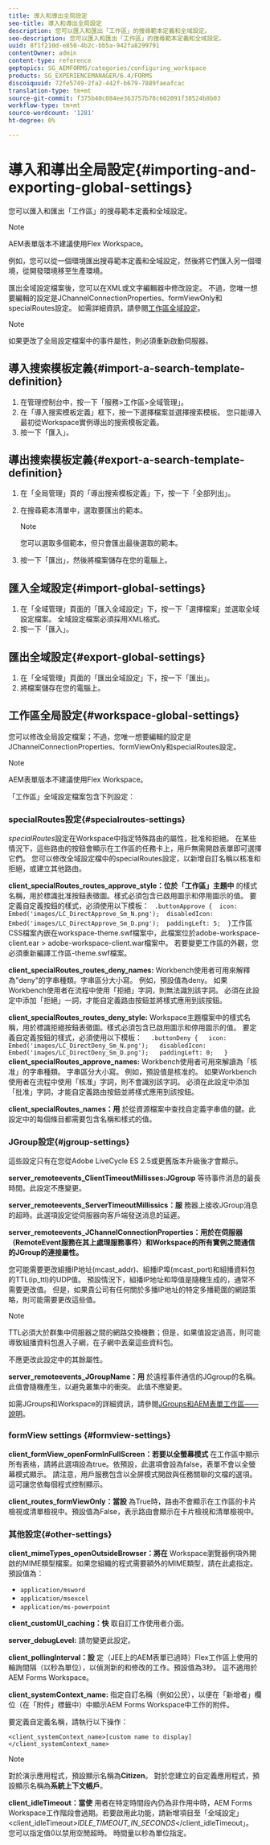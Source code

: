 ```yaml
---
title: 導入和導出全局設定
seo-title: 導入和導出全局設定
description: 您可以匯入和匯出「工作區」的搜尋範本定義和全域設定。
seo-description: 您可以匯入和匯出「工作區」的搜尋範本定義和全域設定。
uuid: 8f1f210d-e850-4b2c-bb5a-942fa8299791
contentOwner: admin
content-type: reference
geptopics: SG_AEMFORMS/categories/configuring_workspace
products: SG_EXPERIENCEMANAGER/6.4/FORMS
discoiquuid: 72fe5749-2fa2-442f-b679-7889faeafcac
translation-type: tm+mt
source-git-commit: f375b40c084ee363757b78c602091f38524b8b03
workflow-type: tm+mt
source-wordcount: '1281'
ht-degree: 0%

---
```



# 導入和導出全局設定{#importing-and-exporting-global-settings}

您可以匯入和匯出「工作區」的搜尋範本定義和全域設定。

>[!NOTE]
>
>AEM表單版本不建議使用Flex Workspace。

例如，您可以從一個環境匯出搜尋範本定義和全域設定，然後將它們匯入另一個環境，從開發環境移至生產環境。

匯出全域設定檔案後，您可以在XML或文字編輯器中修改設定。 不過，您唯一想要編輯的設定是JChannelConnectionProperties、formViewOnly和specialRoutes設定。 如需詳細資訊，請參閱[工作區全域設定](importing-exporting-global-settings.md#workspace-global-settings)。


>[!NOTE]
>
>如果更改了全局設定檔案中的事件屬性，則必須重新啟動伺服器。

## 導入搜索模板定義{#import-a-search-template-definition}

1. 在管理控制台中，按一下「服務>工作區>全域管理」。
1. 在「導入搜索模板定義」框下，按一下選擇檔案並選擇搜索模板。 您只能導入最初從Workspace實例導出的搜索模板定義。
1. 按一下「匯入」。

## 導出搜索模板定義{#export-a-search-template-definition}

1. 在「全局管理」頁的「導出搜索模板定義」下，按一下「全部列出」。
1. 在搜尋範本清單中，選取要匯出的範本。

   >[!NOTE]
   >
   >您可以選取多個範本，但只會匯出最後選取的範本。

1. 按一下「匯出」，然後將檔案儲存在您的電腦上。

## 匯入全域設定{#import-global-settings}

1. 在「全域管理」頁面的「匯入全域設定」下，按一下「選擇檔案」並選取全域設定檔案。 全域設定檔案必須採用XML格式。
1. 按一下「匯入」。

## 匯出全域設定{#export-global-settings}

1. 在「全域管理」頁面的「匯出全域設定」下，按一下「匯出」。
1. 將檔案儲存在您的電腦上。

## 工作區全局設定{#workspace-global-settings}

您可以修改全局設定檔案；不過，您唯一想要編輯的設定是JChannelConnectionProperties、formViewOnly和specialRoutes設定。

>[!NOTE]
>
>AEM表單版本不建議使用Flex Workspace。

「工作區」全域設定檔案包含下列設定：

### specialRoutes設定{#specialroutes-settings}

*specialRoutes*&#x200B;設定在Workspace中指定特殊路由的屬性，批准和拒絕。 在某些情況下，這些路由的按鈕會顯示在工作區的任務卡上，用戶無需開啟表單即可選擇它們。 您可以修改全域設定檔中的specialRoutes設定，以新增自訂名稱以核准和拒絕，或建立其他路由。

**client_specialRoutes_routes_approve_style：位於「工作區」主題中** 的樣式名稱，用於標識批准按鈕表徵圖。樣式必須包含已啟用圖示和停用圖示的值。 要定義自定義按鈕的樣式，必須使用以下模板：
` .buttonApprove {  icon: Embed('images/LC_DirectApprove_Sm_N.png');  disabledIcon: Embed('images/LC_DirectApprove_Sm_D.png');  paddingLeft: 5;  }`工作區CSS檔案內嵌在workspace-theme.swf檔案中，此檔案位於adobe-workspace-client.ear > adobe-workspace-client.war檔案中。 若要變更工作區的外觀，您必須重新編譯工作區-theme.swf檔案。

**client_specialRoutes_routes_deny_names:** Workbench使用者可用來解釋為&quot;deny&quot;的字串種類。字串區分大小寫。 例如，預設值為deny。 如果Workbench使用者在流程中使用「拒絕」字詞，則無法識別該字詞。 必須在此設定中添加「拒絕」一詞，才能自定義路由按鈕並將樣式應用到該按鈕。

**client_specialRoutes_routes_deny_style:** Workspace主題檔案中的樣式名稱，用於標識拒絕按鈕表徵圖。樣式必須包含已啟用圖示和停用圖示的值。 要定義自定義按鈕的樣式，必須使用以下模板：
`  .buttonDeny {   icon: Embed('images/LC_DirectDeny_Sm_N.png');   disabledIcon: Embed('images/LC_DirectDeny_Sm_D.png');   paddingLeft: 0;   }` **client_specialRoutes_approve_names:** Workbench使用者可用來解讀為「核准」的字串種類。 字串區分大小寫。 例如，預設值是核准的。 如果Workbench使用者在流程中使用「核准」字詞，則不會識別該字詞。 必須在此設定中添加「批准」字詞，才能自定義路由按鈕並將樣式應用到該按鈕。

**client_specialRoutes_names：用** 於從資源檔案中查找自定義字串值的鍵。此設定中的每個條目都需要包含名稱和樣式的值。

### JGroup設定{#jgroup-settings}

這些設定只有在您從Adobe LiveCycle ES 2.5或更舊版本升級後才會顯示。

**server_remoteevents_ClientTimeoutMillisses:JGgroup** 等待事件消息的最長時間。此設定不應變更。

**server_remoteevents_ServerTimeoutMillissics：服** 務器上接收JGroup消息的超時。此選項設定從伺服器向客戶端發送消息的延遲。

**server_remoteevents_JChannelConnectionProperties：用於在伺服器（RemoteEvent服務在其上處理服務事件）和Workspace的所有實例之間通信的JGroup的連接屬性。** 

您可能需要更改組播IP地址(mcast_addr)、組播IP埠(mcast_port)和組播資料包的TTL(ip_ttl)的UDP值。 預設情況下，組播IP地址和埠值是隨機生成的，通常不需要更改值。 但是，如果貴公司有任何關於多播IP地址的特定多播範圍的網路策略，則可能需要更改這些值。

>[!NOTE]
>
>TTL必須大於群集中伺服器之間的網路交換機數；但是，如果值設定過高，則可能導致組播資料包進入子網，在子網中丟棄這些資料包。

不應更改此設定中的其餘屬性。

**server_remoteevents_JGroupName：用** 於遠程事件通信的JGgroup的名稱。此值會隨機產生，以避免叢集中的衝突。 此值不應變更。

如需JGroups和Workspace的詳細資訊，請參閱[JGroups和AEM表單工作區——說明](https://blogs.adobe.com/livecycle/2011/03/jgroups-and-livecycle-workspace-explained.html)。

### formView settings {#formview-settings}

**client_formView_openFormInFullScreen：若要以全螢幕模式** 在工作區中顯示所有表格，請將此選項設為true。依預設，此選項會設為false，表單不會以全螢幕模式顯示。 請注意，用戶服務包含以全屏模式開啟與任務關聯的文檔的選項。 這可讓您依每個程式控制顯示。

**client_routes_formViewOnly：當設** 為True時，路由不會顯示在工作區的卡片檢視或清單檢視中。預設值為False，表示路由會顯示在卡片檢視和清單檢視中。

### 其他設定{#other-settings}

**client_mimeTypes_openOutsideBrowser：將在** Workspace瀏覽器例項外開啟的MIME類型檔案。如果您組織的程式需要額外的MIME類型，請在此處指定。 預設值為：

* `application/msword`
* `application/msexcel`
* `application/ms-powerpoint`

**client_customUI_caching：快** 取自訂工作使用者介面。

**server_debugLevel:** 請勿變更此設定。

**client_pollingInterval：設** 定（JEE上的AEM表單已過時）Flex工作區上使用的輪詢間隔（以秒為單位），以偵測新的和修改的工作。預設值為3秒。 這不適用於AEM Forms Workspace。

**client_systemContext_name:** 指定自訂名稱（例如公民），以便在「新增者」欄位（在「附件」標籤中）中顯示AEM Forms Workspace中工作的附件。

要定義自定義名稱，請執行以下操作：

`<client_systemContext_name>[custom name to display]</client_systemContext_name>`

>[!NOTE]
>
>對於演示應用程式，預設顯示名稱為&#x200B;**Citizen**。 對於您建立的自定義應用程式，預設顯示名稱為&#x200B;**系統上下文帳戶**。
>
>**client_idleTimeout：當使** 用者在特定時間段內仍為非作用中時，AEM Forms Workspace工作階段會過期。若要啟用此功能，請新增項目至「全域設定」&lt;client_idleTimeout>*IDLE_TIMEOUT_IN_SECONDS*&lt;/client_idleTimeout」。 您可以指定值0以禁用空閒超時。 時間量以秒為單位指定。
